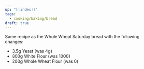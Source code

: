```yaml
---
up: "[[index]]"
tags:
  - cooking/baking/bread
draft: true
---
```

Same recipe as the Whole Wheat Saturday bread with the following changes:
* 3.5g Yeast (was 4g)
* 800g White Flour (was 1000)
* 200g Whole Wheat Flour (was 0)